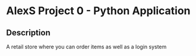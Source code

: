 # AlexS Project 0 - Python Application

## Description
A retail store where you can order items as well as a login system 
